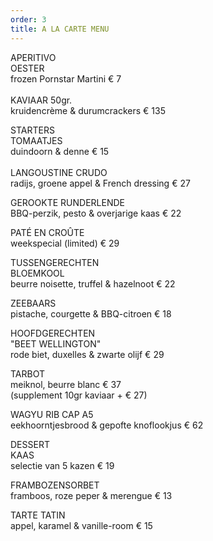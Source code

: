 ```yaml
---
order: 3
title: A LA CARTE MENU
---
```

APERITIVO\
O﻿ESTER\
frozen Pornstar Martini € 7\
\
KAVIAAR 50gr.\
kruidencrème & durumcrackers € 135

STARTERS\
T﻿OMAATJES\
duindoorn & denne € 15\
\
LANGOUSTINE CRUDO\
radijs, groene appel & French dressing € 27

GEROOKTE RUNDERLENDE\
BBQ-perzik, pesto & overjarige kaas € 22

PATÉ EN CROÛTE\
w﻿eekspecial (limited) € 29

TUSSENGERECHTEN\
BLOEMKOOL\
beurre noisette, truffel & hazelnoot € 22

ZEEBAARS\
pistache, courgette & BBQ-citroen € 18

HOOFDGERECHTEN\
"BEET WELLINGTON"\
rode biet, duxelles & zwarte olijf € 29

TARBOT\
meiknol, beurre blanc € 37\
(supplement 10gr kaviaar + € 27)

WAGYU RIB CAP A5\
eekhoorntjesbrood & gepofte knoflookjus € 62

DESSERT\
KAAS\
selectie van 5 kazen € 19

FRAMBOZENSORBET\
framboos, roze peper & merengue € 13

T﻿ARTE TATIN\
a﻿ppel, karamel & vanille-room € 15